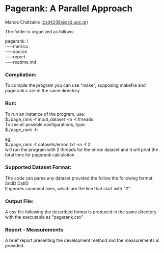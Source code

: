 # Pagerank: A Parallel Approach
Manos Chatzakis (csd4238@csd.uoc.gr)

The folder is organized as follows:

pagerank: \  
----metrics \
----source \
----report \
----readme.md

### Compilation:
To compile the program you can use "make", supposing makefile and pagerank.c are in the same directory.

### Run:
To run an instance of the program, use: \
$./page_rank -f input_dataset -m -t threads \
To see all possible configurations, type:\
$./page_rank -h

eg: \
$./page_rank -f datasets/enron.txt -m -t 2 \
will run the program with 2 threads for the enron dataset and it will print the total time for pagerank calculation.

### Supported Dataset Format:
The code can parse any dataset provided the follow the following format: \
SrcID DstID \
It ignores comment lines, which are the line that start with "#".

### Output File:
A csv file following the described format is produced in the same directory with the executable as "pagerank.csv"

### Report - Measurements
A brief report presenting the development method and the measurements is provided.